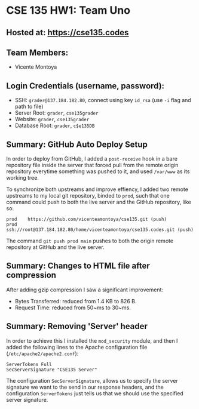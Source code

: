# CSE 135 HW1: Team Uno

## Hosted at: https://cse135.codes

## Team Members:

- Vicente Montoya

## Login Credentials (username, password):

- SSH: `grader@137.184.182.80`, connect using key `id_rsa` (use `-i` flag and path to file)
- Server Root: `grader`, `cse135grader`
- Website: `grader`, `cse135grader`
- Database Root: `grader`, `c$e135DB`

## Summary: GitHub Auto Deploy Setup

In order to deploy from GitHub, I added a `post-receive` hook in a bare repository file inside the server that forced pull from the remote origin repository everytime something was pushed to it, and used `/var/www` as its working tree.

To synchronize both upstreams and improve effiency, I added two remote upstreams to my local git repository, binded to `prod`, such that one command could push to both the live server and the GitHub repository, like so: 

```
prod    https://github.com/vicenteamontoya/cse135.git (push)
prod    ssh://root@137.184.182.80/home/vicenteamontoya/cse135.codes.git (push)
```

The command `git push prod main` pushes to both the origin remote repository at GitHub and the live server.

## Summary: Changes to HTML file after compression

After adding gzip compression I saw a significant improvement:

- Bytes Transferred: reduced from 1.4 KB to 826 B.
- Request Time: reduced from 50~ms to 30~ms.

## Summary: Removing 'Server' header

In order to achieve this I installed the `mod_security` module, and then I added the following lines to the Apache configuration file (`/etc/apache2/apache2.conf`):

```
ServerTokens Full
SecServerSignature "CSE135 Server"
```

The configuration `SecServerSignature`, allows us to specify the server signature we want to the send in our response headers, and the configuration `ServerTokens` just tells us that we should use the specified server signature.